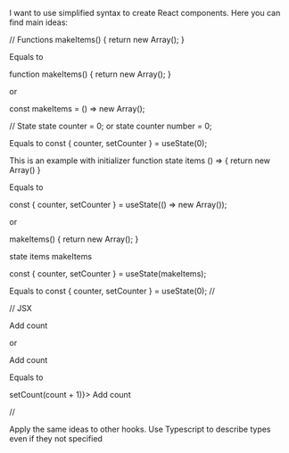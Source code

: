 I want to use simplified syntax to create React components.
Here you can find main ideas:

// Functions
makeItems() {
    return new Array();
}

Equals to

function makeItems() {
    return new Array();
}

or

const makeItems = () => new Array();

// State
state counter = 0;
or
state counter number = 0;

Equals to 
const { counter, setCounter } = useState<number>(0);

This is an example with initializer function
state items () => {
    return new Array()
}

Equals to 

const { counter, setCounter } = useState(() => new Array());

or

makeItems() {
    return new Array();
}

state items makeItems

const { counter, setCounter } = useState(makeItems);

Equals to 
const { counter, setCounter } = useState<number>(0);
//

// JSX

<div onClick="count = count + 1">
    Add count
</div>

or 

<div onclick="count += 1">
    Add count
</div>

Equals to

<div onClick={() => setCount(count + 1)}>
    Add count
</div>

//

Apply the same ideas to other hooks.
Use Typescript to describe types even if they not specified